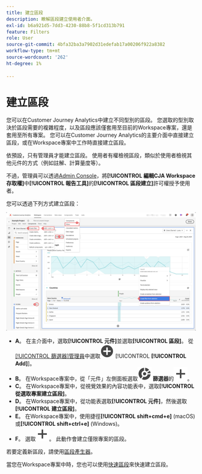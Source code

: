 ```yaml
---
title: 建立區段
description: 瞭解區段建立使用者介面。
exl-id: b6a921d5-7dd3-4230-88b8-5f1cd313b791
feature: Filters
role: User
source-git-commit: 4bfa32ba3a7902d31edefab17a00206f922a8382
workflow-type: tm+mt
source-wordcount: '262'
ht-degree: 1%

---
```


# 建立區段

您可以在Customer Journey Analytics中建立不同型別的區段。  您選取的型別取決於區段需要的複雜程度，以及區段應該僅套用至目前的Workspace專案，還是套用至所有專案。 您可以在Customer Journey Analytics的主要介面中直接建立區段，或在Workspace專案中工作時直接建立區段。

依預設，只有管理員才能建立區段。 使用者有權檢視區段，類似於使用者檢視其他元件的方式（例如註解、計算量度等）。

不過，管理員可以透過[Admin Console](/help/technotes/access-control.md#user-level-access)，將&#x200B;**[!UICONTROL 編輯CJA Workspace存取權]**&#x200B;中&#x200B;**[!UICONTROL 報告工具]**&#x200B;的&#x200B;**[!UICONTROL 區段建立]**&#x200B;許可權授予使用者。

您可以透過下列方式建立區段：

![建立區段的方式](assets/create-filter.png)

* **A**。 在主介面中，選取&#x200B;**[!UICONTROL 元件]**&#x200B;並選取&#x200B;**[!UICONTROL 區段]**。 從[[!UICONTROL 篩選器]管理員](/help/components/filters/manage-filters.md)中選取![AddCircle](/help/assets/icons/AddCircle.svg) [!UICONTROL **[!UICONTROL Add]**]。
* **B**。 在Workspace專案中，從「元件」左側面板選取![區段](/help/assets/icons/Segmentation.svg) **篩選器**&#x200B;的![新增](/help/assets/icons/Add.svg)。
* **C**。 在Workspace專案中，從視覺效果的內容功能表中，選取&#x200B;**[!UICONTROL 從選取專案建立區段]**。
* **D**。 在Workspace專案中，從功能表選取&#x200B;**[!UICONTROL 元件]**，然後選取&#x200B;**[!UICONTROL 建立區段]**。
* **E**。 在Workspace專案中，使用捷徑&#x200B;**[!UICONTROL shift+cmd+e]** (macOS)或&#x200B;**[!UICONTROL shift+ctrl+e]** (Windows)。
* **F**。 選取![在&#x200B;***將區段拖放到此處（或任何其他元件）***&#x200B;拖放區域中新增](/help/assets/icons/Add.svg)。 此動作會建立僅限專案的區段。

若要定義新區段，請使用[區段產生器](/help/components/filters/filter-builder.md)。

當您在Workspace專案中時，您也可以使用[快速區段](/help/components/filters/quick-filters.md)來快速建立區段。
